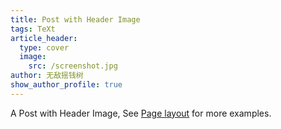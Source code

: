 ```yaml
---
title: Post with Header Image
tags: TeXt
article_header:
  type: cover
  image:
    src: /screenshot.jpg
author: 无敌摇钱树
show_author_profile: true
---
```


A Post with Header Image, See [Page layout](https://tianqi.name/jekyll-TeXt-theme/samples.html#page-layout) for more examples.

<!--more-->
